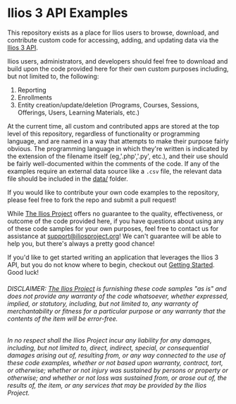# Ilios 3 API Examples

This repository exists as a place for Ilios users to browse, download, and contribute custom code for accessing, adding, and updating data via the [Ilios 3 API](https://github.com/ilios/ilios).

Ilios users, administrators, and developers should feel free to download and build upon the code provided here for their own custom purposes including, but not limited to, the following:

1. Reporting
2. Enrollments
3. Entity creation/update/deletion (Programs, Courses, Sessions, Offerings, Users, Learning Materials, etc.)

At the current time, all custom and contributed apps are stored at the top level of this repository, regardless of functionality or programming language, and are named in a way that attempts to make their purpose fairly obvious. The programming language in which they're written is indicated by the extension of the filename itself (eg,'.php','.py', etc.), and their use should be fairly well-documented within the comments of the code. If any of the examples require an external data source like a `.csv` file, the relevant data file should be included in the [data/](/data) folder.

If you would like to contribute your own code examples to the repository, please feel free to fork the repo and submit a pull request!

While [The Ilios Project](https://www.iliosproject.org) offers no guarantee to the quality, effectiveness, or outcome of the code provided here, if you have questions about using any of these code samples for your own purposes, feel free to contact us for assistance at [support@iliosproject.org](mailto:iliosproject.org)!  We can't guarantee will be able to  help you, but there's always a pretty good chance!
  
If you'd like to get started writing an application that leverages the Ilios 3 API, but you do not know where to begin, checkout out [Getting Started](getting_started.md). Good luck!

###### DISCLAIMER: [The Ilios Project](https://www.iliosproject.org) is furnishing these code samples "as is" and does not provide any warranty of the code whatsoever, whether expressed, implied, or statutory, including, but not limited to, any warranty of merchantability or fitness for a particular purpose or any warranty that the contents of the item will be error-free.

###### In no respect shall the Ilios Project incur any liability for any damages, including, but not limited to, direct, indirect, special, or consequential damages arising out of, resulting from, or any way connected to the use of these code examples, whether or not based upon warranty, contract, tort, or otherwise; whether or not injury was sustained by persons or property or otherwise; and whether or not loss was sustained from, or arose out of, the results of, the item, or any services that may be provided by the Ilios Project.
